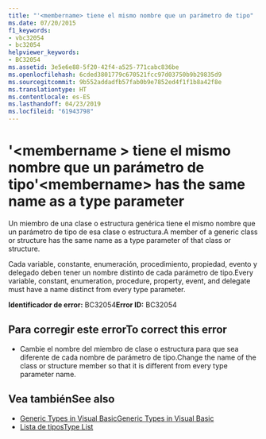 ```yaml
---
title: "'<membername> tiene el mismo nombre que un parámetro de tipo"
ms.date: 07/20/2015
f1_keywords:
- vbc32054
- bc32054
helpviewer_keywords:
- BC32054
ms.assetid: 3e5e6e88-5f20-42f4-a525-771cabc836be
ms.openlocfilehash: 6cded3801779c670521fcc97d03750b9b29835d9
ms.sourcegitcommit: 9b552addadfb57fab0b9e7852ed4f1f1b8a42f8e
ms.translationtype: HT
ms.contentlocale: es-ES
ms.lasthandoff: 04/23/2019
ms.locfileid: "61943798"
---
```

# <a name="membername-has-the-same-name-as-a-type-parameter"></a><span data-ttu-id="052ce-102">'\<membername > tiene el mismo nombre que un parámetro de tipo</span><span class="sxs-lookup"><span data-stu-id="052ce-102">'\<membername> has the same name as a type parameter</span></span>
<span data-ttu-id="052ce-103">Un miembro de una clase o estructura genérica tiene el mismo nombre que un parámetro de tipo de esa clase o estructura.</span><span class="sxs-lookup"><span data-stu-id="052ce-103">A member of a generic class or structure has the same name as a type parameter of that class or structure.</span></span>  
  
 <span data-ttu-id="052ce-104">Cada variable, constante, enumeración, procedimiento, propiedad, evento y delegado deben tener un nombre distinto de cada parámetro de tipo.</span><span class="sxs-lookup"><span data-stu-id="052ce-104">Every variable, constant, enumeration, procedure, property, event, and delegate must have a name distinct from every type parameter.</span></span>  
  
 <span data-ttu-id="052ce-105">**Identificador de error:** BC32054</span><span class="sxs-lookup"><span data-stu-id="052ce-105">**Error ID:** BC32054</span></span>  
  
## <a name="to-correct-this-error"></a><span data-ttu-id="052ce-106">Para corregir este error</span><span class="sxs-lookup"><span data-stu-id="052ce-106">To correct this error</span></span>  
  
- <span data-ttu-id="052ce-107">Cambie el nombre del miembro de clase o estructura para que sea diferente de cada nombre de parámetro de tipo.</span><span class="sxs-lookup"><span data-stu-id="052ce-107">Change the name of the class or structure member so that it is different from every type parameter name.</span></span>  
  
## <a name="see-also"></a><span data-ttu-id="052ce-108">Vea también</span><span class="sxs-lookup"><span data-stu-id="052ce-108">See also</span></span>

- [<span data-ttu-id="052ce-109">Generic Types in Visual Basic</span><span class="sxs-lookup"><span data-stu-id="052ce-109">Generic Types in Visual Basic</span></span>](../../visual-basic/programming-guide/language-features/data-types/generic-types.md)
- [<span data-ttu-id="052ce-110">Lista de tipos</span><span class="sxs-lookup"><span data-stu-id="052ce-110">Type List</span></span>](../../visual-basic/language-reference/statements/type-list.md)
